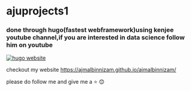 # ajuprojects1

### done through hugo(fastest webframework)using kenjee youtube channel,if you are interested in data science follow him on youtube



[![hugo website](https://img.youtube.com/vi/mEZ1Hj5yQ-8/0.jpg)](https://www.youtube.com/watch?v=mEZ1Hj5yQ-8)





checkout my website https://ajmalbinnizam.github.io/ajmalbinnizam/

please do follow me and give me a :star: :blush:
